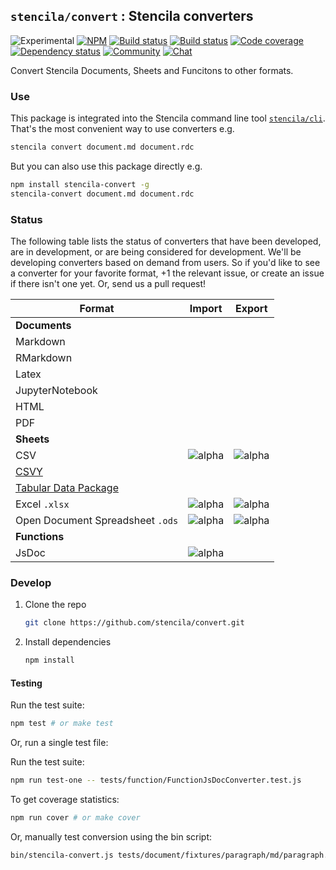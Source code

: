 ## `stencila/convert` : Stencila converters

![Experimental](https://img.shields.io/badge/stability-experimental-orange.svg)
[![NPM](http://img.shields.io/npm/v/stencila-convert.svg?style=flat)](https://www.npmjs.com/package/stencila-convert)
[![Build status](https://travis-ci.org/stencila/convert.svg?branch=master)](https://travis-ci.org/stencila/convert)
[![Build status](https://ci.appveyor.com/api/projects/status/f1hx694pxm0fyqni?svg=true)](https://ci.appveyor.com/project/nokome/convert)
[![Code coverage](https://codecov.io/gh/stencila/convert/branch/master/graph/badge.svg)](https://codecov.io/gh/stencila/convert)
[![Dependency status](https://david-dm.org/stencila/convert.svg)](https://david-dm.org/stencila/convert)
[![Community](https://img.shields.io/badge/join-community-green.svg)](https://community.stenci.la)
[![Chat](https://badges.gitter.im/stencila/stencila.svg)](https://gitter.im/stencila/stencila)

Convert Stencila Documents, Sheets and Funcitons to other formats.

### Use

This package is integrated into the Stencila command line tool [`stencila/cli`](https://github.com/stencila/cli). That's the most convenient way to use converters e.g.

```bash
stencila convert document.md document.rdc
```

But you can also use this package directly e.g.

```bash
npm install stencila-convert -g
stencila-convert document.md document.rdc
```

### Status

The following table lists the status of converters that have been developed, are in development, or are being considered for development. We'll be developing converters based on demand from users. So if you'd like to see a converter for your favorite format, +1 the relevant issue, or create an issue if there isn't one yet. Or, send us a pull request!

Format | Import | Export
------ | :----: | :----:
**Documents** | |
Markdown | |
RMarkdown | |
Latex | |
JupyterNotebook | |
HTML | |
PDF | |
**Sheets** | |
CSV |![alpha](https://img.shields.io/badge/status-alpha-red.svg)|![alpha](https://img.shields.io/badge/status-alpha-red.svg)
[CSVY](http://csvy.org/) | |
[Tabular Data Package](https://specs.frictionlessdata.io/tabular-data-package/) | |
Excel `.xlsx`|![alpha](https://img.shields.io/badge/status-alpha-red.svg)|![alpha](https://img.shields.io/badge/status-alpha-red.svg)
Open Document Spreadsheet `.ods`|![alpha](https://img.shields.io/badge/status-alpha-red.svg)|![alpha](https://img.shields.io/badge/status-alpha-red.svg)
**Functions** | |
JsDoc | ![alpha](https://img.shields.io/badge/status-alpha-red.svg) |

### Develop

1. Clone the repo

    ```bash
    git clone https://github.com/stencila/convert.git
    ```

2. Install dependencies

    ```bash
    npm install
    ```

#### Testing

Run the test suite:

```bash
npm test # or make test
```

Or, run a single test file:

Run the test suite:

```bash
npm run test-one -- tests/function/FunctionJsDocConverter.test.js
```

To get coverage statistics:

```bash
npm run cover # or make cover
```

Or, manually test conversion using the bin script:

```bash
bin/stencila-convert.js tests/document/fixtures/paragraph/md/paragraph.md temp.pdf
```
